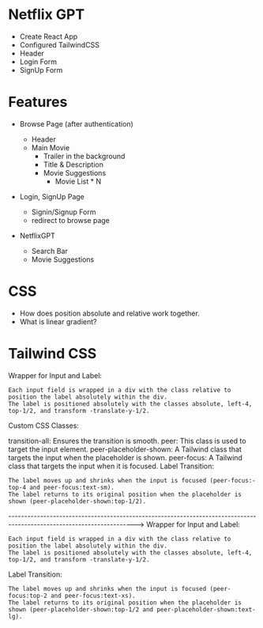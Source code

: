 # Netflix GPT

- Create React App
- Configured TailwindCSS
- Header
- Login Form
- SignUp Form

# Features

- Browse Page (after authentication)
  - Header
  - Main Movie
    - Trailer in the background
    - Title & Description
    - Movie Suggestions
      - Movie List \* N
- Login, SignUp Page

  - Signin/Signup Form
  - redirect to browse page

- NetflixGPT
  - Search Bar
  - Movie Suggestions

# CSS

- How does position absolute and relative work together.
- What is linear gradient?

# Tailwind CSS

Wrapper for Input and Label:

    Each input field is wrapped in a div with the class relative to position the label absolutely within the div.
    The label is positioned absolutely with the classes absolute, left-4, top-1/2, and transform -translate-y-1/2.

Custom CSS Classes:

transition-all: Ensures the transition is smooth.
peer: This class is used to target the input element.
peer-placeholder-shown: A Tailwind class that targets the input when the placeholder is shown.
peer-focus: A Tailwind class that targets the input when it is focused.
Label Transition:

    The label moves up and shrinks when the input is focused (peer-focus:-top-4 and peer-focus:text-sm).
    The label returns to its original position when the placeholder is shown (peer-placeholder-shown:top-1/2).

---------------------------------------------------------------------------------------------------------------------->
Wrapper for Input and Label:

    Each input field is wrapped in a div with the class relative to position the label absolutely within the div.
    The label is positioned absolutely with the classes absolute, left-4, top-1/2, and transform -translate-y-1/2.

Label Transition:

    The label moves up and shrinks when the input is focused (peer-focus:top-2 and peer-focus:text-xs).
    The label returns to its original position when the placeholder is shown (peer-placeholder-shown:top-1/2 and peer-placeholder-shown:text-lg).
